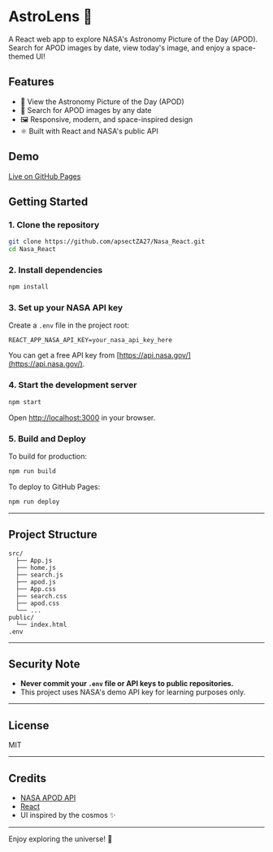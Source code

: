 # AstroLens 🚀

A React web app to explore NASA's Astronomy Picture of the Day (APOD).  
Search for APOD images by date, view today's image, and enjoy a space-themed UI!

## Features

- 🌌 View the Astronomy Picture of the Day (APOD)
- 🔎 Search for APOD images by any date
- 🖼️ Responsive, modern, and space-inspired design
- ⚛️ Built with React and NASA's public API

## Demo

[Live on GitHub Pages](https://aspectZA27.github.io/Nasa_React)

## Getting Started

### 1. Clone the repository

```sh
git clone https://github.com/apsectZA27/Nasa_React.git
cd Nasa_React
```

### 2. Install dependencies

```sh
npm install
```

### 3. Set up your NASA API key

Create a `.env` file in the project root:

```
REACT_APP_NASA_API_KEY=your_nasa_api_key_here
```

You can get a free API key from [https://api.nasa.gov/](https://api.nasa.gov/).

### 4. Start the development server

```sh
npm start
```

Open [http://localhost:3000](http://localhost:3000) in your browser.

### 5. Build and Deploy

To build for production:

```sh
npm run build
```

To deploy to GitHub Pages:

```sh
npm run deploy
```

---

## Project Structure

```
src/
  ├── App.js
  ├── home.js
  ├── search.js
  ├── apod.js
  ├── App.css
  ├── search.css
  ├── apod.css
  └── ...
public/
  └── index.html
.env
```

---

## Security Note

- **Never commit your `.env` file or API keys to public repositories.**
- This project uses NASA's demo API key for learning purposes only.

---

## License

MIT

---

## Credits

- [NASA APOD API](https://api.nasa.gov/)
- [React](https://react.dev/)
- UI inspired by the cosmos ✨

---

Enjoy exploring the universe! 🌠
